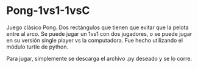 # Pong-1vs1-1vsC
Juego clásico Pong. Dos rectángulos que tienen que evitar que la pelota entre al arco.
Se puede jugar un 1vs1 con dos jugadores, o se puede jugar en su versión single player vs la computadora. 
Fue hecho utilizando el módulo turtle de python.


Para jugar, simplemente se descarga el archivo .py deseado y se lo corre.
